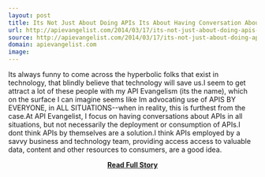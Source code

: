 ```yaml
---
layout: post
title: Its Not Just About Doing APIs Its About Having Conversation About APIs
url: http://apievangelist.com/2014/03/17/its-not-just-about-doing-apis-its-about-having-conversation-about-apis/
source: http://apievangelist.com/2014/03/17/its-not-just-about-doing-apis-its-about-having-conversation-about-apis/
domain: apievangelist.com
image: 
---
```


<p>Its always funny to come across the hyperbolic folks that exist in technology, that blindly believe that technology will save us.I seem to get attract a lot of these people with my API Evangelism (its the name), which on the surface I can imagine seems like Im advocating use of APIS BY EVERYONE, in ALL SITUATIONS--when in reality, this is furthest from the case.At API Evangelist, I focus on having conversations about APIs in all situations, but not necessarily the deployment or consumption of APIs.I dont think APIs by themselves are a solution.I think APIs employed by a savvy business and technology team, providing access access to valuable data, content and other resources to consumers, are a good idea.</p>
<center><p><a href="http://apievangelist.com/2014/03/17/its-not-just-about-doing-apis-its-about-having-conversation-about-apis/" style='padding:25px; font-sze:18px; font-weight: bold;'>Read Full Story</a></p></center>
